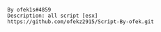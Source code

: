     By ofek1s#4859
    Description: all script [esx]
    https://github.com/ofekz2915/Script-By-ofek.git
